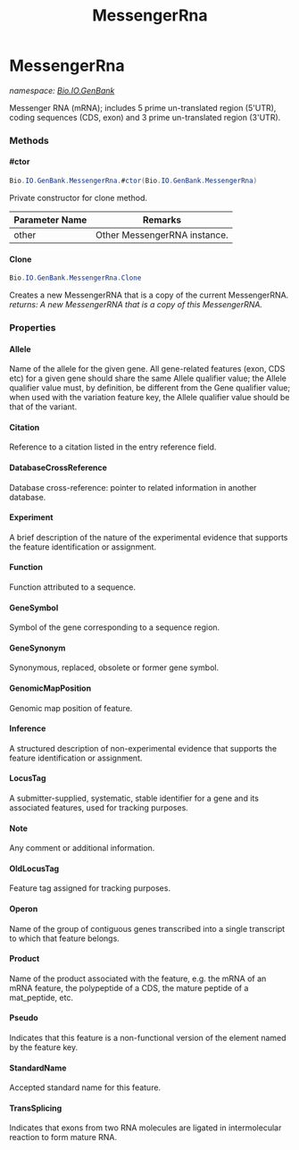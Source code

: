 ﻿---
title: MessengerRna
---

# MessengerRna
_namespace: [Bio.IO.GenBank](N-Bio.IO.GenBank.html)_

Messenger RNA (mRNA); includes 5 prime un-translated region (5'UTR), coding sequences (CDS, exon)
 and 3 prime un-translated region (3'UTR).

### Methods

#### #ctor
```csharp
Bio.IO.GenBank.MessengerRna.#ctor(Bio.IO.GenBank.MessengerRna)
```
Private constructor for clone method.

|Parameter Name|Remarks|
|--------------|-------|
|other|Other MessengerRNA instance.|


#### Clone
```csharp
Bio.IO.GenBank.MessengerRna.Clone
```
Creates a new MessengerRNA that is a copy of the current MessengerRNA.
_returns: A new MessengerRNA that is a copy of this MessengerRNA._



### Properties

#### Allele
Name of the allele for the given gene.
 All gene-related features (exon, CDS etc) for a given gene should share the same Allele qualifier value; 
 the Allele qualifier value must, by definition, be different from the Gene qualifier value; when used with 
 the variation feature key, the Allele qualifier value should be that of the variant.
#### Citation
Reference to a citation listed in the entry reference field.
#### DatabaseCrossReference
Database cross-reference: pointer to related information in another database.
#### Experiment
A brief description of the nature of the experimental evidence that supports the feature 
 identification or assignment.
#### Function
Function attributed to a sequence.
#### GeneSymbol
Symbol of the gene corresponding to a sequence region.
#### GeneSynonym
Synonymous, replaced, obsolete or former gene symbol.
#### GenomicMapPosition
Genomic map position of feature.
#### Inference
A structured description of non-experimental evidence that supports the feature 
 identification or assignment.
#### LocusTag
A submitter-supplied, systematic, stable identifier for a gene and its associated 
 features, used for tracking purposes.
#### Note
Any comment or additional information.
#### OldLocusTag
Feature tag assigned for tracking purposes.
#### Operon
Name of the group of contiguous genes transcribed into a single transcript to which that feature belongs.
#### Product
Name of the product associated with the feature, e.g. the mRNA of an mRNA feature, 
 the polypeptide of a CDS, the mature peptide of a mat_peptide, etc.
#### Pseudo
Indicates that this feature is a non-functional version of the element named by the feature key.
#### StandardName
Accepted standard name for this feature.
#### TransSplicing
Indicates that exons from two RNA molecules are ligated in intermolecular 
 reaction to form mature RNA.

